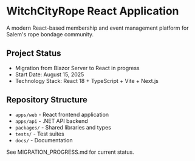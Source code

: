 # WitchCityRope React Application

A modern React-based membership and event management platform for Salem's rope bondage community.

## Project Status
- Migration from Blazor Server to React in progress
- Start Date: August 15, 2025
- Technology Stack: React 18 + TypeScript + Vite + Next.js

## Repository Structure
- `apps/web` - React frontend application
- `apps/api` - .NET API backend
- `packages/` - Shared libraries and types
- `tests/` - Test suites
- `docs/` - Documentation

See MIGRATION_PROGRESS.md for current status.